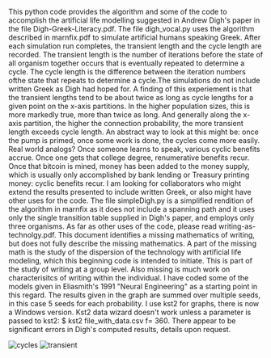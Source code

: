 
This python code provides the algorithm and some of the code to accomplish the artificial
life modelling suggested in Andrew Digh's paper in the file Digh-Greek-Literacy.pdf. The file
digh_vocal.py uses the algorithm described in marnfix.pdf to simulate artificial humans
speaking Greek. After each simulation run completes, the transient length and the cycle length
are recorded. The transient length is the number of iterations before the state of all organism
together occurs that is eventually repeated to determine a cycle. The cycle length is the difference 
between the iteration numbers ofthe state that repeats to determine a cycle.The simulations do not 
include written Greek as Digh had hoped for.
 A finding of this experiement is that the transient lengths tend to be about twice as long
as cycle lengths for a given point on the x-axis partitions. In the higher population sizes, this is more
markedly true, more than twice as long. And generally along the x-axis partition, the higher the
connection probability, the more transient length exceeds cycle length. An abstract way to look
at this might be: once the pump is primed, once some work is done, the cycles come more easily.
   Real world analogs? Once someone learns to speak, various cyclic benefits accrue. Once one gets
that college degree, renumerative benefits recur. Once that bitcoin is mined, money has been added
to the money supply, which is usually only accomplished by bank lending or Treasury printing money:
cyclic benefits recur.
   I am looking for collaborators who might extend the results presented to include written Greek,
or also might have other uses for the code. The file simpleDigh.py is a simplified rendition
of the algorithm in marnfix as it does not include a spanning path and it uses only the single
transition table supplied in Digh's paper, and employs only three organisms.
As far as other uses of the code, please read writing-as-technolgy.pdf. This document 
identifies a missing mathematics of writing, but does not fully describe the missing
mathematics. A part of the missing math is the study of the dispersion of the technology 
with artificial life modeling, which this beginning code is intended to initiate.
This is part of the study of writing at a group level. Also missing is much work on characterisitcs
of writing within the individual. I have coded some of the models given in Eliasmith's 1991
"Neural Engineering" as a starting point in this regard.
   The results given in the graph are summed over multiple seeds, in this case 5 seeds for each
probability.
   I use kst2 for graphs, there is now a Windows version. Kst2 data wizard doesn't work unless
a parameter is passed to kst2: $ kst2 file_with_data.csv f= 360.
   There appear to be significant errors in Digh's computed results, details upon request.

![cycles](https://user-images.githubusercontent.com/24655619/122244785-261ed000-ce93-11eb-9d33-7ec9e77d8174.png)
![transient](https://user-images.githubusercontent.com/24655619/122244809-2c14b100-ce93-11eb-84b7-81cc86f0b7ec.png)
